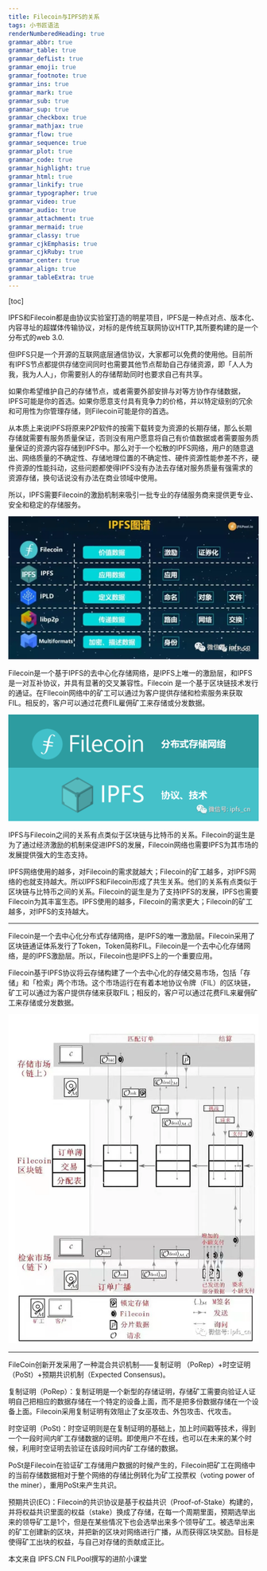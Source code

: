```yaml
---
title: Filecoin与IPFS的关系
tags: 小书匠语法
renderNumberedHeading: true
grammar_abbr: true
grammar_table: true
grammar_defList: true
grammar_emoji: true
grammar_footnote: true
grammar_ins: true
grammar_mark: true
grammar_sub: true
grammar_sup: true
grammar_checkbox: true
grammar_mathjax: true
grammar_flow: true
grammar_sequence: true
grammar_plot: true
grammar_code: true
grammar_highlight: true
grammar_html: true
grammar_linkify: true
grammar_typographer: true
grammar_video: true
grammar_audio: true
grammar_attachment: true
grammar_mermaid: true
grammar_classy: true
grammar_cjkEmphasis: true
grammar_cjkRuby: true
grammar_center: true
grammar_align: true
grammar_tableExtra: true
---
```


[toc]

IPFS和Filecoin都是由协议实验室打造的明星项目，IPFS是一种点对点、版本化、内容寻址的超媒体传输协议，对标的是传统互联网协议HTTP,其所要构建的是一个分布式的web 3.0.

但IPFS只是一个开源的互联网底层通信协议，大家都可以免费的使用他。目前所有IPFS节点都提供存储空间同时也需要其他节点帮助自己存储资源，即「人人为我，我为人人」，你需要别人的存储帮助同时也要求自己有共享。

如果你希望维护自己的存储节点，或者需要外部安排与对等方协作存储数据，IPFS可能是你的首选。如果你愿意支付具有竞争力的价格，并以特定级别的冗余和可用性为你管理存储，则Filecoin可能是你的首选。

从本质上来说IPFS将原来P2P软件的按需下载转变为资源的长期存储，那么长期存储就需要有服务质量保证，否则没有用户愿意将自己有价值数据或者需要服务质量保证的资源内容存储到IPFS中。那么对于一个松散的IPFS网络，用户的随意退出、网络质量的不确定性、存储地理位置的不确定性、硬件资源性能参差不齐，硬件资源的性能抖动，这些问题都使得IPFS没有办法去存储对服务质量有强需求的资源存储，换句话说没有办法在商业领域中使用。

所以，IPFS需要Filecoin的激励机制来吸引一批专业的存储服务商来提供更专业、安全和稳定的存储服务。

![](https://raw.githubusercontent.com/OliverRen/olili_blog_img/master/Filecoin与IPFS的关系/2020112/1604309931694.png)

Filecoin是一个基于IPFS的去中心化存储网络，是IPFS上唯一的激励层，和IPFS是一对互补协议，并具有显著的交叉兼容性。Filecoin 是一个基于区块链技术发行的通证。在FIlecoin网络中的矿工可以通过为客户提供存储和检索服务来获取FIL。相反的，客户可以通过花费FIL雇佣矿工来存储或分发数据。

![](https://raw.githubusercontent.com/OliverRen/olili_blog_img/master/Filecoin与IPFS的关系/2020112/1604309945276.png)

IPFS与Filecoin之间的关系有点类似于区块链与比特币的关系。Filecoin的诞生是为了通过经济激励的机制来促进IPFS的发展，Filecoin网络也需要IPFS为其市场的发展提供强大的生态支持。

IPFS网络使用的越多，对Filecoin的需求就越大；Filecoin的矿工越多，对IPFS网络的也就支持越大。所以IPFS和Filecoin形成了共生关系。他们的关系有点类似于区块链与比特币之间的关系。Filecoin的诞生是为了支持IPFS的发展，IPFS也需要Filecoin为其丰富生态。IPFS使用的越多，Filecoin的需求更大；Filecoin的矿工越多，对IPFS的支持越大。

------------------

Filecoin是一个去中心化分布式存储网络，是IPFS的唯一激励层。Filecoin采用了区块链通证体系发行了Token，Token简称FIL。Filecoin是一个去中心化存储网络，是的IPFS激励层。所以，Filecoin也是IPFS上的一个重要应用。

Filecoin基于IPFS协议将云存储构建了一个去中心化的存储交易市场，包括「存储」和「检索」两个市场。这个市场运行在有着本地协议令牌（FIL）的区块链，矿工可以通过为客户提供存储来获取FIL；相反的，客户可以通过花费FIL来雇佣矿工来存储或分发数据。

![](https://raw.githubusercontent.com/OliverRen/olili_blog_img/master/Filecoin与IPFS的关系/2020112/1604309985155.png)

--------------------

FileCoin创新开发采用了一种混合共识机制——复制证明 （PoRep）+时空证明（PoSt）+预期共识机制（Expected Consensus)。

复制证明（PoRep）：复制证明是一个新型的存储证明，存储矿工需要向验证人证明自己把相应的数据存储在一个特定的设备上面，而不是把多份数据存储在一个设备上面。Filecoin采用复制证明有效阻止了女巫攻击、外包攻击、代攻击。

时空证明（PoSt)：时空证明则是在复制证明的基础上，加上时间戳等技术，得到一个一段时间内旷工存储数据的证明。即使用户不在线，也可以在未来的某个时候，利用时空证明去验证在该段时间内矿工存储的数据。

PoSt是Filecoin在验证矿工存储用户数据的时候产生的，Filecoin把矿工在网络中的当前存储数据相对于整个网络的存储比例转化为矿工投票权（voting power of the miner），重用PoSt来产生共识。

预期共识(EC)：Filecoin的共识协议是基于权益共识（Proof-of-Stake）构建的，并将权益共识里面的权益（stake）换成了存储，在每一个周期里面，预期选举出来的领导矿工是1个，但是在某些情况下也会选举出来多个领导矿工。被选举出来的矿工创建新的区块，并把新的区块对网络进行广播，从而获得区块奖励。目标是使得矿工出块的权益，与自己对存储的贡献成正比。

本文来自 IPFS.CN FILPool撰写的进阶小课堂